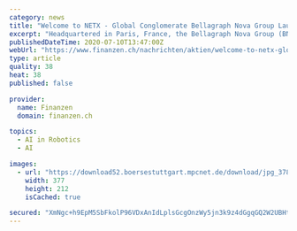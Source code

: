 ```yaml
---
category: news
title: "Welcome to NETX - Global Conglomerate Bellagraph Nova Group Launches Latest Technolgy Platform Focusing on AI + Robotics + Healthcare"
excerpt: "Headquartered in Paris, France, the Bellagraph Nova Group (BN Group), the multi-national conglomerate overseeing 31 business entities across 100 countries is the world's fastest growing 360 degree lifestyle platform."
publishedDateTime: 2020-07-10T13:47:00Z
webUrl: "https://www.finanzen.ch/nachrichten/aktien/welcome-to-netx-global-conglomerate-bellagraph-nova-group-launches-latest-technolgy-platform-focusing-on-ai-+-robotics-+-healthcare-1029383924"
type: article
quality: 38
heat: 38
published: false

provider:
  name: Finanzen
  domain: finanzen.ch

topics:
  - AI in Robotics
  - AI

images:
  - url: "https://download52.boersestuttgart.mpcnet.de/download/jpg_378/switzerland/66/0/KzyhgNZIuQfRpN2TXHaxgwIfauzK6Vr8PiuWSYeO/16939/16939.jpg"
    width: 377
    height: 212
    isCached: true

secured: "XmNgc+h9EpM5SbFkolP96VDxAnIdLplsGcgOnzWy5jn3k9z4dGgqGQ2W2UBHtwL9uJ8/qPWgM0qME46K/qz1QkiPeyo8/prOWSuvEfQsVgTCWmBWzxW/nKavSF8ZB4GIaI0/amLCcyvAttQMtJZNVXhLNO9INogzqVsjrY94jgeU/So244rerUczUX/JfYUXvSHPWeJpj1aySFJD4e74rzqWU5+QkrUQpz/QLVom2JUoXYPqG9+3DOeQdCwxR1gj03ScnXV5T/6TuZH4oD8ay+TUMj8ziel7TR/WVM7Hu5PibOeziigsf84iU6u7xkleDflD/yAEy+BVGncu9XReBQ==;MroQP9haDVqWXvUWK4J5lw=="
---
```


